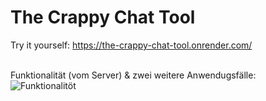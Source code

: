 # The Crappy Chat Tool

Try it yourself: https://the-crappy-chat-tool.onrender.com/

<br>
Funktionalität (vom Server) & zwei weitere Anwendugsfälle:

<br>

<img src="./src/Funktionalität.png" alt="Funktionalitöt"/>
